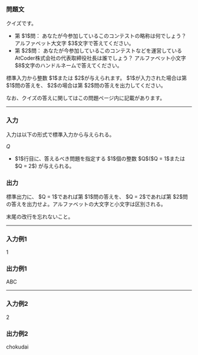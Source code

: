 
<div>

<div>

<div>

<div>

<section>

### **問題文**

<p>
クイズです。
</p>

<ul>

<li>
第 $1$問： あなたが今参加しているこのコンテストの略称は何でしょう？ アルファベット大文字 $3$文字で答えてください。
</li>

<li>
第 $2$問： あなたが今参加しているこのコンテストなどを運営しているAtCoder株式会社の代表取締役社長は誰でしょう？ アルファベット小文字 $8$文字のハンドルネームで答えてください。
</li>

</ul>

<p>
標準入力から整数 $1$または $2$が与えられます。 $1$が入力された場合は第 $1$問の答えを、 $2$の場合は第 $2$問の答えを出力してください。
</p>

<p>
なお、クイズの答えに関してはこの問題ページ内に記載があります。
</p>

</section>

</div>

---

<div>

<div>

<section>

### **入力**

<p>
入力は以下の形式で標準入力から与えられる。
</p>

<div>

$Q$
</div>

<ul>

<li>
$1$行目に、答えるべき問題を指定する $1$個の整数 $Q$($Q = 1$または $Q = 2$) が与えられる。
</li>

</ul>

</section>

</div>

<div>

<section>

### **出力**

<p>
標準出力に、 $Q = 1$であれば第 $1$問の答えを、 $Q = 2$であれば第 $2$問の答えを出力せよ。アルファベットの大文字と小文字は区別される。
</p>

<p>
末尾の改行を忘れないこと。
</p>

</section>

</div>

</div>

---

<div>

<section>

### **入力例1**

<div>

1

</div>

</section>

</div>

<div>

<section>

### **出力例1**

<div>

ABC

</div>

</section>

</div>

---

<div>

<section>

### **入力例2**

<div>

2

</div>

</section>

</div>

<div>

<section>

### **出力例2**

<div>

chokudai

</div>

</section>

</div>

</div>

</div>

</div>

